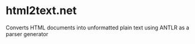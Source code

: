 # html2text.net

Converts HTML documents into unformatted plain text using ANTLR as a parser generator

